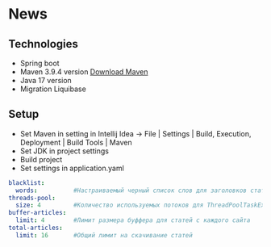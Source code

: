# News

## Technologies
* Spring boot
* Maven 3.9.4 version [Download Maven](https://maven.apache.org/docs/3.9.4/release-notes.html)
* Java 17 version
* Migration Liquibase

## Setup
* Set Maven in setting in Intellij Idea -> File | Settings | Build, Execution, Deployment | Build Tools | Maven
* Set JDK in project settings
* Build project
* Set settings in application.yaml
```yaml
blacklist:
  words:          #Настраиваемый черный список слов для заголовков статей. Указывать с новой строки через -, - word
threads-pool:
  size: 4         #Количество используемых потоков для ThreadPoolTaskExecutor
buffer-articles:
  limit: 4        #Лимит размера буффера для статей с каждого сайта
total-articles:
  limit: 16       #Общий лимит на скачивание статей
```
